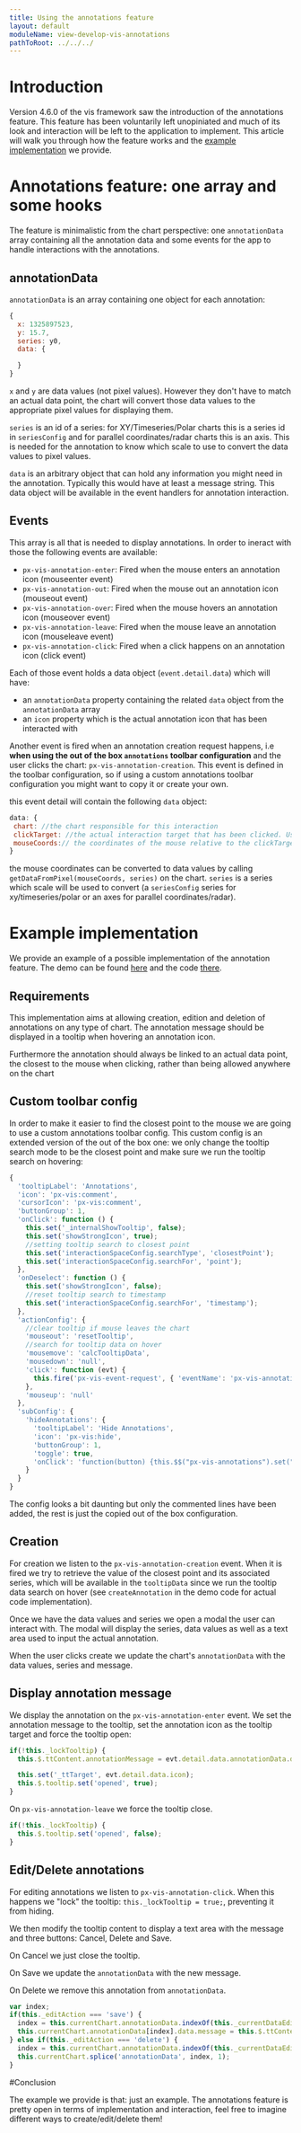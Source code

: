 ```yaml
---
title: Using the annotations feature
layout: default
moduleName: view-develop-vis-annotations
pathToRoot: ../../../
---
```


# Introduction

Version 4.6.0 of the vis framework saw the introduction of the annotations feature. This feature has been voluntarily left unopiniated and much of its look and interaction will be left to the application to implement. This article will walk you through how the feature works and the <a href="https://www.predix-ui.com/px-vis-demos/px-vis-demos/annotations.html" target="_blank">example implementation</a> we provide.

<catalog-picture img-src="../../img/guidelines/dev/vis/annotations/annotations_example" img-alt="example annotations" style="border:none;" caption="Implementation example of the annotations"></catalog-picture>

# Annotations feature: one array and some hooks

The feature is minimalistic from the chart perspective: one `annotationData` array containing all the annotation data and some events for the app to handle interactions with the annotations.

## annotationData

`annotationData` is an array containing one object for each annotation:
```js
{
  x: 1325897523,
  y: 15.7,
  series: y0,
  data: {

  }
}
```

`x` and `y` are data values (not pixel values). However they don't have to match an actual data point, the chart will convert those data values to the appropriate pixel values for displaying them.

`series` is an id of a series: for XY/Timeseries/Polar charts this is a series id in `seriesConfig` and for parallel coordinates/radar charts this is an axis. This is needed for the annotation to know which scale to use to convert the data values to pixel values.

`data` is an arbitrary object that can hold any information you might need in the annotation. Typically this would have at least a message string. This data object will be available in the event handlers for annotation interaction.

## Events

This array is all that is needed to display annotations. In order to ineract with those the following events are available:
  * `px-vis-annotation-enter`: Fired when the mouse enters an annotation icon (mouseenter event)
  * `px-vis-annotation-out`: Fired when the mouse out an annotation icon (mouseout event)
  * `px-vis-annotation-over`: Fired when the mouse hovers an annotation icon (mouseover event)
  * `px-vis-annotation-leave`: Fired when the mouse leave an annotation icon (mouseleave event)
  * `px-vis-annotation-click`: Fired when a click happens on an annotation icon (click event)

Each of those event holds a data object (`event.detail.data`) which will have:
  * an `annotationData` property containing the related `data` object from the `annotationData` array
  * an `icon` property which is the actual annotation icon that has been interacted with

Another event is fired when an annotation creation request happens, i.e <strong>when using the out of the box `annotations` toolbar configuration</strong> and the user clicks the chart: `px-vis-annotation-creation`. This event is defined in the toolbar configuration, so if using a custom annotations toolbar configuration you might want to copy it or create your own.

this event detail will contain the following `data` object:
```js
data: {
 chart: //the chart responsible for this interaction
 clickTarget: //the actual interaction target that has been clicked. Usually an axis interaction space (parallell coordinates/radar) or an interaction space
 mouseCoords:// the coordinates of the mouse relative to the clickTarget
}
```
the mouse coordinates can be converted to data values by calling
`getDataFromPixel(mouseCoords, series)` on the chart. `series` is
a series which scale will be used to convert (a `seriesConfig` series
for xy/timeseries/polar or an axes for parallel coordinates/radar).

# Example implementation

We provide an example of a possible implementation of the annotation feature. The demo can be found <a href="https://www.predix-ui.com/px-vis-demos/px-vis-demos/annotations.html" target="_blank">here</a> and the code <a href="https://github.com/PredixDev/px-vis-demos/blob/master/px-vis-demos-annotation.es6.js" target="_blank">there</a>.

## Requirements

This implementation aims at allowing creation, edition and deletion of annotations on any type of chart. The annotation message should be displayed in a tooltip when hovering an annotation icon.

Furthermore the annotation should always be linked to an actual data point, the closest to the mouse when clicking, rather than being allowed anywhere on the chart

## Custom toolbar config

In order to make it easier to find the closest point to the mouse we are going to use a custom annotations toolbar config. This custom config is an extended version of the out of the box one: we only change the tooltip search mode to be the closest point and make sure we run the tooltip search on hovering:
```js
{
  'tooltipLabel': 'Annotations',
  'icon': 'px-vis:comment',
  'cursorIcon': 'px-vis:comment',
  'buttonGroup': 1,
  'onClick': function () {
    this.set('_internalShowTooltip', false);
    this.set('showStrongIcon', true);
    //setting tooltip search to closest point
    this.set('interactionSpaceConfig.searchType', 'closestPoint');
    this.set('interactionSpaceConfig.searchFor', 'point');
  },
  'onDeselect': function () {
    this.set('showStrongIcon', false);
    //reset tooltip search to timestamp
    this.set('interactionSpaceConfig.searchFor', 'timestamp');
  },
  'actionConfig': {
    //clear tooltip if mouse leaves the chart
    'mouseout': 'resetTooltip',
    //search for tooltip data on hover
    'mousemove': 'calcTooltipData',
    'mousedown': 'null',
    'click': function (evt) {
      this.fire('px-vis-event-request', { 'eventName': 'px-vis-annotation-creation', 'data': { 'mouseCoords': evt.mouseCoords, 'clickTarget': evt.target, 'chart': this } })
    },
    'mouseup': 'null'
  },
  'subConfig': {
    'hideAnnotations': {
      'tooltipLabel': 'Hide Annotations',
      'icon': 'px-vis:hide',
      'buttonGroup': 1,
      'toggle': true,
      'onClick': 'function(button) {this.$$("px-vis-annotations").set("hide", button.selected);}'
    }
  }
}
```

The config looks a bit daunting but only the commented lines have been added, the rest is just the copied out of the box configuration.

## Creation

For creation we listen to the `px-vis-annotation-creation` event. When it is fired we try to retrieve the value of the closest point and its associated series, which will be available in the `tooltipData` since we run the tooltip data search on hover (see `createAnnotation` in the demo code for actual code implementation).

Once we have the data values and series we open a modal the user can interact with. The modal will display the series, data values as well as a text area used to input the actual annotation.

<catalog-picture img-src="../../img/guidelines/dev/vis/annotations/annotation_creation" img-alt="annotation creation" caption="Modal for creating an annotation"></catalog-picture>

When the user clicks create we update the chart's `annotationData` with the data values, series and message.

## Display annotation message

We display the annotation on the `px-vis-annotation-enter` event. We set the annotation message to the tooltip, set the annotation icon as the tooltip target and force the tooltip open:

```js
if(!this._lockTooltip) {
  this.$.ttContent.annotationMessage = evt.detail.data.annotationData.data.message;

  this.set('_ttTarget', evt.detail.data.icon);
  this.$.tooltip.set('opened', true);
}
```

On `px-vis-annotation-leave` we force the tooltip close.

```js
if(!this._lockTooltip) {
  this.$.tooltip.set('opened', false);
}
```

## Edit/Delete annotations

For editing annotations we listen to `px-vis-annotation-click`. When this happens we "lock" the tooltip: `this._lockTooltip = true;`, preventing it from hiding.

We then modify the tooltip content to display a text area with the message and three buttons: Cancel, Delete and Save.

<catalog-picture img-src="../../img/guidelines/dev/vis/annotations/annotation_edit" img-alt="annotation editing" style="border:none;" caption="Editing an annotation"></catalog-picture>

On Cancel we just close the tooltip.

On Save we update the `annotationData` with the new message.

On Delete we remove this annotation from `annotationData`.

```js
var index;
if(this._editAction === 'save') {
  index = this.currentChart.annotationData.indexOf(this._currentDataEdit);
  this.currentChart.annotationData[index].data.message = this.$.ttContent.annotationMessage;
} else if(this._editAction === 'delete') {
  index = this.currentChart.annotationData.indexOf(this._currentDataEdit);
  this.currentChart.splice('annotationData', index, 1);
}
```

#Conclusion

The example we provide is that: just an example. The annotations feature is pretty open in terms of implementation and interaction, feel free to imagine different ways to create/edit/delete them!
